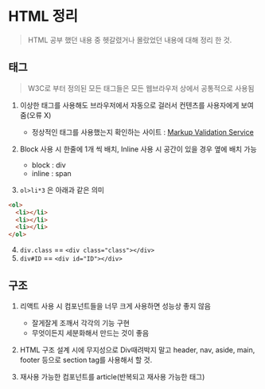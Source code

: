 # HTML 정리

> HTML 공부 했던 내용 중 헷갈렸거나 몰랐었던 내용에 대해 정리 한 것.

## 태그

> W3C로 부터 정의된 모든 태그들은 모든 웹브라우저 상에서 공통적으로 사용됨

1. 이상한 태그를 사용해도 브라우저에서 자동으로 걸러서 컨텐츠를 사용자에게 보여줌(오류 X)

   - 정상적인 태그를 사용했는지 확인하는 사이트 : [Markup Validation Service](https://validator.w3.org)

2. Block 사용 시 한줄에 1개 씩 배치, Inline 사용 시 공간이 있을 경우 옆에 배치 가능
   - block : div
   - inline : span
3. `ol>li*3`
   은 아래과 같은 의미

```html
<ol>
  <li></li>
  <li></li>
  <li></li>
</ol>
```

4. `div.class` == `<div class="class"></div>`
5. `div#ID` == `<div id="ID"></div>`

## 구조

1. 리액트 사용 시 컴포넌트들을 너무 크게 사용하면 성능상 좋지 않음
   - 잘게잘게 조깨서 각각의 기능 구현
   - 무엇이든지 세분화해서 만드는 것이 좋음
2. HTML 구조 설계 시에 무지성으로 Div때려박지 말고 header, nav, aside, main, footer 등으로 section tag를 사용해서 할 것.

3. 재사용 가능한 컴포넌트를 article(반복되고 재사용 가능한 태그)
